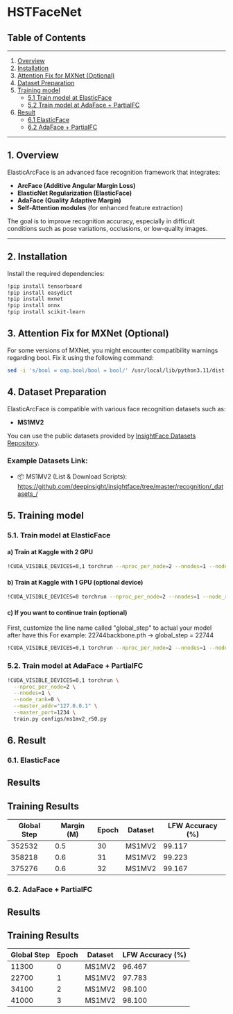 # HSTFaceNet

##  Table of Contents

---
1. [Overview](#1-overview)  
2. [Installation](#2-installation)  
3. [Attention Fix for MXNet (Optional)](#3-attention-fix-for-mxnet-optional)  
4. [Dataset Preparation](#4-dataset-preparation)  
5. [Training model](#5-training-model)  
   - [5.1 Train model at ElasticFace](#51-train-model-at-elasticface)  
   - [5.2 Train model at AdaFace + PartialFC](#52-train-model-at-adaface--partialfc)  
6. [Result](#6-result)  
   - [6.1 ElasticFace](#61-elasticface)  
   - [6.2 AdaFace + PartialFC](#62-adaface--partialfc)  

---

## 1. Overview

ElasticArcFace is an advanced face recognition framework that integrates:

- **ArcFace (Additive Angular Margin Loss)**
- **ElasticNet Regularization (ElasticFace)**
- **AdaFace (Quality Adaptive Margin)**
- **Self-Attention modules** (for enhanced feature extraction)

The goal is to improve recognition accuracy, especially in difficult conditions such as pose variations, occlusions, or low-quality images.

---

## 2. Installation

Install the required dependencies:

```bash
!pip install tensorboard
!pip install easydict
!pip install mxnet
!pip install onnx
!pip install scikit-learn
```

## 3. Attention Fix for MXNet (Optional)
For some versions of MXNet, you might encounter compatibility warnings regarding bool.
Fix it using the following command:

```bash
sed -i 's/bool = onp.bool/bool = bool/' /usr/local/lib/python3.11/dist-packages/mxnet/numpy/utils.py

```

## 4. Dataset Preparation

ElasticArcFace is compatible with various face recognition datasets such as:

- **MS1MV2**

You can use the public datasets provided by [InsightFace Datasets Repository](https://github.com/deepinsight/insightface/tree/master/recognition/_datasets_).

### Example Datasets Link:
- 📦 MS1MV2  (List & Download Scripts):  
  https://github.com/deepinsight/insightface/tree/master/recognition/_datasets_/

## 5. Training model
### 5.1. Train model at ElasticFace
#### a) Train at Kaggle with 2 GPU
```bash
!CUDA_VISIBLE_DEVICES=0,1 torchrun --nproc_per_node=2 --nnodes=1 --node_rank=0 --master_addr="127.0.0.1" --master_port=1234 train.py 
```

#### b) Train at Kaggle with 1 GPU (optional device)
```bash
!CUDA_VISIBLE_DEVICES=0 torchrun --nproc_per_node=2 --nnodes=1 --node_rank=0 --master_addr="127.0.0.1" --master_port=1234 train.py 
```

#### c) If you want to continue train (optional)
First, customize the line name called "global_step" to actual your model after have this
For example: 22744backbone.pth -> global_step = 22744
```bash
!CUDA_VISIBLE_DEVICES=0,1 torchrun --nproc_per_node=2 --nnodes=1 --node_rank=0 --master_addr="127.0.0.1" --master_port=1234 train.py --resume 1
```
### 5.2. Train model at AdaFace + PartialFC
```bash
!CUDA_VISIBLE_DEVICES=0,1 torchrun \
  --nproc_per_node=2 \
  --nnodes=1 \
  --node_rank=0 \
  --master_addr="127.0.0.1" \
  --master_port=1234 \
  train.py configs/ms1mv2_r50.py
```

## 6. Result
### 6.1. ElasticFace
## Results

## Training Results

| Global Step | Margin (M) | Epoch | Dataset   | LFW Accuracy (%) |
|-------------|------------|-------|-----------|------------------|
| 352532      | 0.5        | 30    | MS1MV2    | 99.117           |
| 358218      | 0.6        | 31    | MS1MV2    | 99.223           |
| 375276      | 0.6        | 32    | MS1MV2    | 99.167           |



### 6.2. AdaFace + PartialFC
## Results

## Training Results

| Global Step |Epoch | Dataset   | LFW Accuracy (%) |
|-------------|------|---------- |------------------|
| 11300       | 0    | MS1MV2    | 96.467           |
| 22700       | 1    | MS1MV2    | 97.783           |
| 34100       | 2    | MS1MV2    | 98.100           |
| 41000       | 3    | MS1MV2    | 98.100           |
